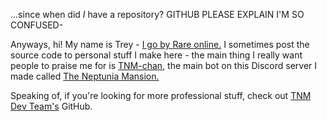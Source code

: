 ...since when did *I* have a repository? GITHUB PLEASE EXPLAIN I'M SO CONFUSED-

Anyways, hi! My name is Trey - [I go by Rare online.](https://hey.itzrare.cc) I sometimes post the source code to personal stuff I make here - the main thing I really want people to praise me for is [TNM-chan,](https://github.com/heyitzrare/tnm-chan) the main bot on this Discord server I made called [The Neptunia Mansion.](https://itzrare.cc/tnm)

Speaking of, if you're looking for more professional stuff, check out [TNM Dev Team's](https://github.com/TNMDevTeam) GitHub.
